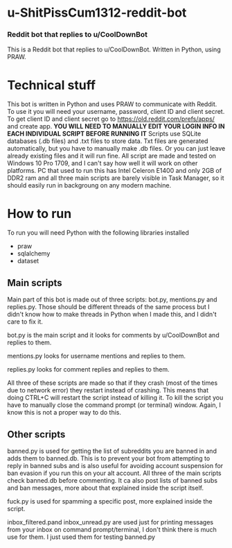 # u-ShitPissCum1312-reddit-bot
### Reddit bot that replies to u/CoolDownBot

This is a Reddit bot that replies to u/CoolDownBot. Written in Python, using PRAW.

# Technical stuff

This bot is written in Python and uses PRAW to communicate with Reddit. To use it you will need your username, password, client ID and client secret. To get client ID and client secret go to https://old.reddit.com/prefs/apps/ and create app. 
**YOU WILL NEED TO MANUALLY EDIT YOUR LOGIN INFO IN EACH INDIVIDUAL SCRIPT BEFORE RUNNING IT**
Scripts use SQLite databases (.db files) and .txt files to store data. Txt files are generated automatically, but you have to manually make .db files. Or you can just leave already existing files and it will run fine.
All script are made and tested on Windows 10 Pro 1709, and I can't say how well it will work on other platforms. PC that used to run this has Intel Celeron E1400 and only 2GB of DDR2 ram and all three main scripts are barely visible in Task Manager, so it should easily run in backgroung on any modern machine.

# How to run

To run you will need Python with the following libraries installed
- praw
- sqlalchemy
- dataset

## Main scripts
Main part of this bot is made out of three scripts: bot.py, mentions.py and replies.py. Those should be different threads of the same process but I didn't know how to make threads in Python when I made this, and I didn't care to fix it.

bot.py is the main script and it looks for comments by u/CoolDownBot and replies to them.

mentions.py looks for username mentions and replies to them.

replies.py looks for comment replies and replies to them.

All three of these scripts are made so that if they crash (most of the times due to network error) they restart instead of crashing. This means that doing CTRL+C will restart the script instead of killing it. To kill the script you have to manually close the command prompt (or terminal) window. Again, I know this is not a proper way to do this.

## Other scripts

banned.py is used for getting the list of subreddits you are banned in and adds them to banned.db. This is to prevent your bot from attempting to reply in banned subs and is also useful for avoiding account suspension for ban evasion if you run this on your alt account. All three of the main scripts check banned.db before commenting. It ca also post lists of banned subs and ban messages, more about that explained inside the script itself.

fuck.py is used for spamming a specific post, more explained inside the script.

inbox_filtered.pand inbox_unread.py are used just for printing messages from your inbox on command prompt/terminal, I don't think there is much use for them. I just used them for testing banned.py
